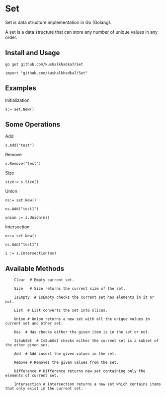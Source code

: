 # Set

Set is data structure implementation in Go (Golang).

A set is a data structure that can store any number of unique values in any order.

## **Install and Usage**

```
go get github.com/kushalkhadka7/Set

```

```
import "github.com/kushalkhadka7/Set"

```

## **Examples**

Initialization

```
s:= set.New()
```

## Some Operations

Add

```
s.Add("test")
```

Remove

```
s.Remove("test")
```

Size

```
size:= s.Size()
```

Union

```
ns:= set.New()

ns.Add("test1")

union := s.Union(ns)
```

Intersection

```
ns:= set.New()

ns.Add("test1")

i := s.Intersection(ns)
```

## **Available Methods**

```
    Clear  # Empty current set.

	Size   # Size returns the current size of the set.

	IsEmpty  # IsEmpty checks the current set has elements in it or not.

	List  # List converts the set into slices.

	Union # Union returns a new set with all the unique values in current set and other set.

	Has  # Has checks either the given item is in the set or not.

	IsSubSet  # IsSubSet checks either the current set is a subset of the other given set.

	Add  # Add insert the given values in the set.

	Remove # Removes the given values from the set.

	Difference # Difference returns new set containing only the elements of current set.

	Intersection # Intersection returns a new set which contains items that only exist in the current set.
```

